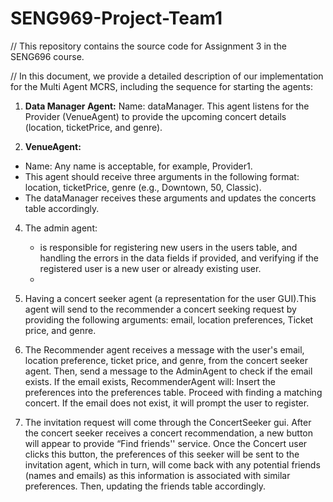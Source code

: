 # SENG969-Project-Team1
// This repository contains the source code for Assignment 3 in the SENG696 course.  

// In this document, we provide a detailed description of our implementation for the Multi Agent MCRS, including the sequence for starting the agents:

1. **Data Manager Agent:**
Name: dataManager. This agent listens for the Provider (VenueAgent) to provide the upcoming concert details (location, ticketPrice, and genre).

2. **VenueAgent:**  
- Name: Any name is acceptable, for example, Provider1.
- This agent should receive three arguments in the following format: location, ticketPrice, genre (e.g., Downtown, 50, Classic).
- The dataManager receives these arguments and updates the concerts table accordingly.

4. The admin agent:
   - is responsible for registering new users in the users table, and handling the errors in the data fields if provided, and verifying if the registered user is a new user or already existing user.
   - 
6. Having a concert seeker agent (a representation for the user GUI).This agent will send to the recommender a concert seeking request by providing the following arguments: email, location preferences, Ticket price, and genre.

7. The Recommender agent receives a message with the user's email, location preference, ticket price, and genre, from the concert seeker agent. Then, send a message to the AdminAgent to check if the email exists.
If the email exists, RecommenderAgent will:
Insert the preferences into the preferences table.
Proceed with finding a matching concert.
If the email does not exist, it will prompt the user to register.

8. The invitation request will come through the ConcertSeeker gui. After the concert seeker receives a concert recommendation, a new button will appear to provide “Find friends'' service. Once the Concert user clicks this button, the preferences of this seeker will be sent to the invitation agent, which in turn, will come back with any potential friends (names and emails) as this information is associated with similar preferences. Then, updating the friends table accordingly.
